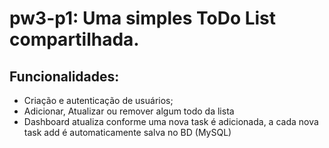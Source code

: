 # pw3-p1: Uma simples ToDo List compartilhada.

## Funcionalidades:
- Criação e autenticação de usuários;
- Adicionar, Atualizar ou remover algum todo da lista
- Dashboard atualiza conforme uma nova task é adicionada, a cada nova task add é automaticamente salva no BD (MySQL)
